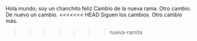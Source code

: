 Hola mundo;
soy un chanchito feliz
Cambio de la nueva rama.
Otro cambio.
De nuevo un cambio.
<<<<<<< HEAD
Siguen los cambios.
Otro cambio más.
>>>>>>> nueva-ramita
